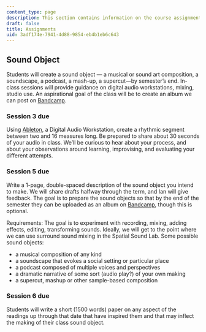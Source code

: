 ```yaml
---
content_type: page
description: This section contains information on the course assignments.
draft: false
title: Assignments
uid: 3adf174e-7941-4d88-9854-eb4b1eb6c643
---
```

## Sound Object

Students will create a sound object — a musical or sound art composition, a soundscape, a podcast, a mash-up, a supercut—by semester’s end. In-class sessions will provide guidance on digital audio workstations, mixing, studio use. An aspirational goal of the class will be to create an album we can post on [Bandcamp](https://bandcamp.com/).

### Session 3 due

Using [Ableton](https://www.ableton.com/en/), a Digital Audio Workstation, create a rhythmic segment between two and 16 measures long. Be prepared to share about 30 seconds of your audio in class. We’ll be curious to hear about your process, and about your observations around learning, improvising, and evaluating your different attempts.

### Session 5 due

Write a 1-page, double-spaced description of the sound object you intend to make. We will share drafts halfway through the term, and Ian will give feedback. The goal is to prepare the sound objects so that by the end of the semester they can be uploaded as an album on [Bandcamp](https://bandcamp.com/), though this is optional.

Requirements: The goal is to experiment with recording, mixing, adding effects, editing, transforming sounds. Ideally, we will get to the point where we can use surround sound mixing in the Spatial Sound Lab. Some possible sound objects:

- a musical composition of any kind
- a soundscape that evokes a social setting or particular place
- a podcast composed of multiple voices and perspectives
- a dramatic narrative of some sort (audio play?) of your own making
- a supercut, mashup or other sample-based composition

### Session 6 due

Students will write a short (1500 words) paper on any aspect of the readings up through that date that have inspired them and that may inflect the making of their class sound object.